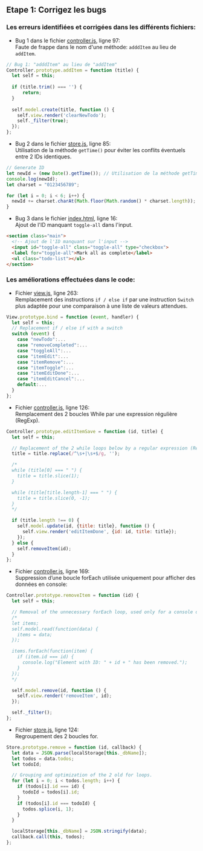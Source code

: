 ## Etape 1: Corrigez les bugs  
### Les erreurs identifiées et corrigées dans les différents fichiers:
* Bug 1 dans le fichier [controller.js](../js/controller.js), ligne 97:  
Faute de frappe dans le nom d'une méthode: `adddItem` au lieu de `addItem`.  

```js
// Bug 1: "adddItem" au lieu de "addItem"
Controller.prototype.addItem = function (title) {
  let self = this;
    
  if (title.trim() === '') {
      return;
  }
    
  self.model.create(title, function () {
    self.view.render('clearNewTodo');
    self._filter(true);
  });
};
```

* Bug 2 dans le fichier [store.js](https://github.com/Magestak/todo-list-project/blob/master/js/store.js), ligne 85:  
Utilisation de la méthode `getTime()` pour éviter les conflits éventuels entre 2 IDs identiques.  

```js
// Generate ID
let newId = (new Date().getTime()); // Utilisation de la méthode getTime() pour générer un ID unique
console.log(newId);
let charset = "0123456789";

for (let i = 0; i < 6; i++) {
  newId += charset.charAt(Math.floor(Math.random() * charset.length));
}
```

* Bug 3 dans le fichier [index.html](https://github.com/Magestak/todo-list-project/blob/master/index.html), ligne 16:  
Ajout de l'ID manquant `toggle-all` dans l'input.  

```html
<section class="main">
  <!-- Ajout de l'ID manquant sur l'input -->
  <input id="toggle-all" class="toggle-all" type="checkbox">
  <label for="toggle-all">Mark all as complete</label>
  <ul class="todo-list"></ul>
</section>
```

### Les améliorations effectuées dans le code:  
* Fichier [view.js](https://github.com/Magestak/todo-list-project/blob/master/js/view.js), ligne 263:  
Remplacement des instructions `if / else if` par une instruction `Switch` plus adaptée pour une comparaison à une liste de valeurs attendues.  
```js
View.prototype.bind = function (event, handler) {
  let self = this;
  // Replacement if / else if with a switch
  switch (event) {
    case "newTodo":...
    case "removeCompleted":...
    case "toggleAll":...
    case "itemEdit":...
    case "itemRemove":...
    case "itemToggle":...
    case "itemEditDone":...
    case "itemEditCancel":...
    default:...
  }
};
```
* Fichier [controller.js](https://github.com/Magestak/todo-list-project/blob/master/js/controller.js), ligne 126:  
Remplacement des 2 boucles While par une expression régulière (RegExp).  
```js
Controller.prototype.editItemSave = function (id, title) {
  let self = this;

  // Replacement of the 2 while loops below by a regular expression (RegExp)
  title = title.replace(/^\s+|\s+$/g, '');

  /*
  while (title[0] === " ") {
    title = title.slice(1);
  }

  while (title[title.length-1] === " ") {
    title = title.slice(0, -1);
  }
  */

  if (title.length !== 0) {
    self.model.update(id, {title: title}, function () {
      self.view.render('editItemDone', {id: id, title: title});
    });
  } else {
    self.removeItem(id);
  }
};
```
* Fichier [controller.js](https://github.com/Magestak/todo-list-project/blob/master/js/controller.js), ligne 169:  
Suppression d’une boucle forEach utilisée uniquement pour afficher des données en console:  
```js
Controller.prototype.removeItem = function (id) {
  let self = this;

  // Removal of the unnecessary forEach loop, used only for a console display.
  /*
  let items;
  self.model.read(function(data) {
    items = data;
  });

  items.forEach(function(item) {
    if (item.id === id) {
      console.log("Element with ID: " + id + " has been removed.");
    }
  });
  */

  self.model.remove(id, function () {
    self.view.render('removeItem', id);
  });

  self._filter();
};
```
* Fichier [store.js](https://github.com/Magestak/todo-list-project/blob/master/js/store.js), ligne 124:  
Regroupement des 2 boucles for.  
```js
Store.prototype.remove = function (id, callback) {
  let data = JSON.parse(localStorage[this._dbName]);
  let todos = data.todos;
  let todoId;

  // Grouping and optimization of the 2 old for loops.
  for (let i = 0; i < todos.length; i++) {
    if (todos[i].id === id) {
      todoId = todos[i].id;
    }
    if (todos[i].id === todoId) {
      todos.splice(i, 1);
    }
  }

  localStorage[this._dbName] = JSON.stringify(data);
  callback.call(this, todos);
};
```
